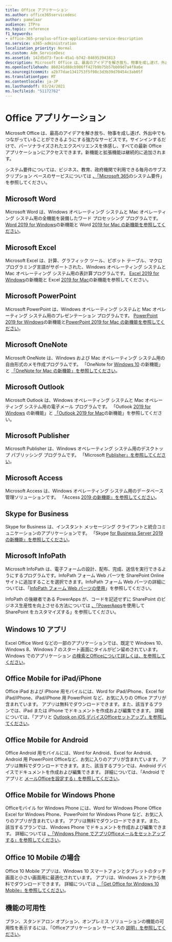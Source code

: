 ```yaml
---
title: Office アプリケーション
ms.author: office365servicedesc
author: pamelaar
audience: ITPro
ms.topic: reference
f1_keywords:
- office-365-proplus-office-applications-service-description
ms.service: o365-administration
localization_priority: Normal
ms.custom: Adm_ServiceDesc
ms.assetid: 142d5d73-fac4-45a1-b742-846953943813
description: Microsoft Office は、最高のアイデアを解き放ち、物事を成し遂げ、外出中でもつながっていることができるようにする強力なサービスです。サインインするだけで、パーソナライズされたエクスペリエンスを体感し、すべての最新 Office アプリケーションにアクセスできます。新機能と拡張機能は継続的に追加されます。
ms.openlocfilehash: 860241d88cb986ff427b9b75b57bb09d7a4f8a6e
ms.sourcegitcommit: a2b77dae1341753f5f98c3d3b39d70454c3ab05f
ms.translationtype: MT
ms.contentlocale: ja-JP
ms.lasthandoff: 03/24/2021
ms.locfileid: "51172762"
---
```

# <a name="office-applications"></a>Office アプリケーション

Microsoft Office は、最高のアイデアを解き放ち、物事を成し遂げ、外出中でもつながっていることができるようにする強力なサービスです。サインインするだけで、パーソナライズされたエクスペリエンスを体感し、すべての最新 Office アプリケーションにアクセスできます。新機能と拡張機能は継続的に追加されます。
  
システム要件については、ビジネス、教育、政府機関で利用できる毎月のサブスクリプション ベースのサービスについては [、「Microsoft 365](https://products.office.com/office-system-requirements/#Office365forBEG)のシステム要件」を参照してください。
  
## <a name="microsoft-word"></a>Microsoft Word

Microsoft Word は、Windows オペレーティング システムと Mac オペレーティング システム用の全機能を装備したワード プロセッシング プログラムです。 [Word 2019 for Windows](https://support.office.com/article/what-s-new-in-word-2019-for-windows-d3d31e5e-2bb8-4433-80bb-08279beef4b3)の新機能と Word [2019 for Mac の新機能を参照してください](https://support.office.com/article/what-s-new-in-word-2019-for-mac-247e0cd4-a758-4b42-a157-42eb8853aef5)。
  
## <a name="microsoft-excel"></a>Microsoft Excel

Microsoft Excel は、計算、グラフィック ツール、ピボット テーブル、マクロ プログラミング言語がサポートされた、Windows オペレーティング システムと Mac オペレーティング システム用の表計算プログラムです。 [Excel 2019 for Windows](https://support.office.com/article/what-s-new-in-excel-2019-for-windows-5a201203-1155-4055-82a5-82bf0994631f)の新機能と Excel [2019 for Mac](https://support.office.com/article/what-s-new-in-excel-2019-for-mac-5ce129d3-9e5c-417f-9545-fb6f7b72674d)の新機能を参照してください。
  
## <a name="microsoft-powerpoint"></a>Microsoft PowerPoint

Microsoft PowerPoint は、Windows オペレーティング システムと Mac オペレーティング システム用のプレゼンテーション プログラムです。 [PowerPoint 2019 for Windows](https://support.office.com/article/what-s-new-in-powerpoint-2019-for-windows-8355a56a-f643-42d2-8454-784fa9b3d109)の新機能と[PowerPoint 2019 for Mac の新機能を参照してください](https://support.office.com/article/what-s-new-in-powerpoint-2019-for-mac-5038ba79-48c5-40f0-adff-11489e5d6fed)。
  
## <a name="microsoft-onenote"></a>Microsoft OneNote

Microsoft OneNote は、Windows および Mac オペレーティング システム用の自由形式のメモ作成プログラムです。 「OneNote for [Windows 10](https://support.office.com/article/what-s-new-in-onenote-for-windows-10-1477d5de-f4fd-4943-b18a-ff17091161ea) の新機能」と [「OneNote for Mac の新機能」を参照してください](https://support.office.com/article/see-what-s-new-in-onenote-for-mac-c82d3f15-252f-452a-89ba-e09fbe418829)。
  
## <a name="microsoft-outlook"></a>Microsoft Outlook

Microsoft Outlook は、Windows オペレーティング システムと Mac オペレーティング システム用の電子メール プログラムです。 「Outlook [2019 for Windows](https://support.office.com/article/what-s-new-in-outlook-2019-for-windows-0c64df36-0908-4ff6-a7fc-573a62800525) の新機能」と [「Outlook 2019 for Mac](https://support.office.com/article/what-s-new-in-outlook-2019-for-mac-05736033-f99e-4cb2-88aa-01e979b0736b)の新機能」を参照してください。
  
## <a name="microsoft-publisher"></a>Microsoft Publisher

Microsoft Publisher は、Windows オペレーティング システム用のデスクトップ パブリッシング プログラムです。 「Microsoft [Publisher」を参照してください](https://products.office.com/publisher)。
  
## <a name="microsoft-access"></a>Microsoft Access

Microsoft Access は、Windows オペレーティング システム用のデータベース管理ソリューションです。 「Access [2019 の新機能」を参照してください](https://support.office.com/article/what-s-new-in-access-2019-f52c5317-3494-4105-9c56-5a2abb8e0f87)。
  
## <a name="skype-for-business"></a>Skype for Business

Skype for Business は、インスタント メッセージング クライアントと統合コミュニケーションのアプリケーションです。 「Skype [for Business Server 2019 の新機能」を参照してください](/skypeforbusiness/whats-new)。
  
## <a name="microsoft-infopath"></a>Microsoft InfoPath

Microsoft InfoPath は、電子フォームの設計、配布、完成、送信を実行できるようにするプログラムです。InfoPath フォーム Web パーツを SharePoint Online サイトに追加することを選択できます。InfoPath フォーム Web パーツの詳細については、「[InfoPath フォーム Web パーツの使用](https://go.microsoft.com/fwlink/p/?LinkId=271687)」を参照してください。

InfoPath の後継者である PowerApps が、コードを記述せずに SharePoint のビジネス生産性を向上させる方法については [、「PowerApps](https://powerapps.microsoft.com/infopath/)を使用して SharePoint をカスタマイズする」を参照してください。
  
## <a name="windows-10-apps"></a>Windows 10 アプリ

Excel Office Word などの一部のアプリケーションでは、既定で Windows 10、Windows 8、Windows 7 のスタート画面にタイルがピン留めされています。 Windows でのアプリケーション [の検索とOfficeについて詳しくは、を参照してください](https://support.microsoft.com/office/907ce545-6ae8-459b-8d9d-de6764a635d6)。
  
## <a name="office-mobile-for-ipadiphone"></a>Office Mobile for iPad/iPhone

Office iPad および iPhone 用モバイルには、Word for iPad/iPhone、Excel for iPad/iPhone、iPad/iPhone 用 PowerPoint など、お気に入りの Office アプリが含まれています。 アプリは無料でダウンロードできます。また、該当するプランでは、iPad または iPhone でドキュメントを作成および編集できます。 詳細については、「アプリと [Outlook on iOS デバイスOfficeセットアップ」を参照してください](https://support.microsoft.com/office/0402b37e-49c4-4419-a030-f34c2013041f)。

## <a name="office-mobile-for-android"></a>Office Mobile for Android

Office Android 用モバイルには、Word for Android、Excel for Android、Android 用 PowerPoint Officeなど、お気に入りのアプリが含まれています。 アプリは無料でダウンロードできます。また、該当するプランでは、Android デバイスでドキュメントを作成および編集できます。 詳細については、「Android でアプリと [メールOfficeを設定する」を参照してください](https://support.office.com/article/6ef2ebf2-fc2d-474a-be4a-5a801365c87f)。

## <a name="office-mobile-for-windows-phone"></a>Office Mobile for Windows Phone

Officeモバイル for Windows Phone には、Word for Windows Phone Office Excel for Windows Phone、PowerPoint for Windows Phone など、お気に入りのアプリが含まれています。 アプリは無料でダウンロードできます。また、該当するプランでは、Windows Phone でドキュメントを作成および編集できます。 詳細については [、「Windows Phone でアプリOfficeメールをセットアップする」を参照してください](https://support.office.com/article/9bccc8b8-a321-4d0d-a45e-6e06a3438e43)。

## <a name="office-for-windows-10-mobile"></a>Office 10 Mobile の場合

Office 10 Mobile アプリは、Windows 10 スマートフォンとタブレットのタッチ画面と小さい画面用に最適化されています。 アプリは、Windows ストアから無料でダウンロードできます。 詳細については [、「Get Office for Windows 10 Mobile」を参照してください](https://products.office.com/mobile/office-mobile-apps-for-windows)。
  
## <a name="feature-availability"></a>機能の可用性

プラン、スタンドアロン オプション、オンプレミス ソリューションの機能の可用性を表示するには、「Officeアプリケーション サービスの [説明」を参照してください](office-applications-service-description.md)。
